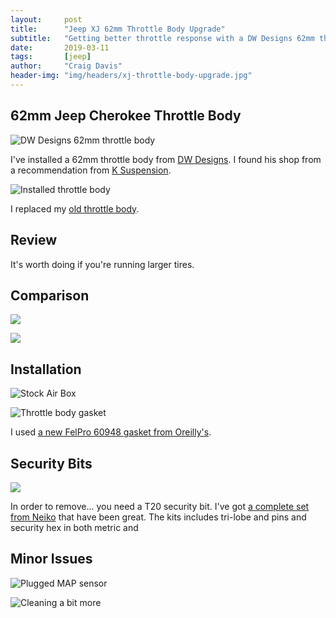 ```yaml
---
layout:     post
title:      "Jeep XJ 62mm Throttle Body Upgrade"
subtitle:   "Getting better throttle response with a DW Designs 62mm throttle body"
date:       2019-03-11
tags:       [jeep]
author:     "Craig Davis"
header-img: "img/headers/xj-throttle-body-upgrade.jpg"
---
```

## 62mm Jeep Cherokee Throttle Body
![DW Designs 62mm throttle body](/img/posts/xj-throttle-body/jeep-xj-throttle-body.jpg)

I've installed a 62mm throttle body from [DW Designs](https://www.facebook.com/DWDesignz/). I found his shop from a recommendation from [K Suspension](https://www.ksuspensionfab.com/).

![Installed throttle body](/img/posts/xj-throttle-body/62mm-throttle-body.jpg)

I replaced my [old throttle body](/img/posts/xj-throttle-body/old-throttle-body.jpg).

## Review

It's worth doing if you're running larger tires.

## Comparison
![](/img/posts/xj-throttle-body/throttle-body-comparison.jpg)

![](/img/posts/xj-throttle-body/with-sensors.jpg)

## Installation

![Stock Air Box](/img/posts/xj-throttle-body/installed-throttle-body.jpg)

![Throttle body gasket](/img/posts/xj-throttle-body/jeep-throttle-body-gasket.jpg)

I used [a new FelPro 60948 gasket from Oreilly's](https://www.oreillyauto.com/detail/b/fel-pro-3607/gaskets-25077/engine-25078/fuel-system-and-emission-25087/throttle-body-mounting-gasket-12332/d3e498cd8f64/fel-pro-fuel-injection-throttle-body-mounting-gasket/60948/4304542?q=+Fel-Pro+60948&pos=0).

## Security Bits

[![](/img/posts/xj-throttle-body/security-bits.jpg)](https://amzn.to/2NYS9kX)

In order to remove... you need a T20 security bit. I've got [a complete set from Neiko](https://amzn.to/2NYS9kX) that have been great. The kits includes tri-lobe and pins and security hex in both metric and

## Minor Issues

![Plugged MAP sensor](/img/posts/xj-throttle-body/plugged-idle-control.jpg)

![Cleaning a bit more](/img/posts/xj-throttle-body/throttle-body-cleaning.jpg)


